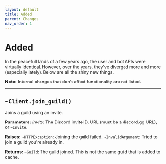 ```yaml
---
layout: default
title: Added
parent: Changes
nav_order: 1
---
```


# Added
In the peacefull lands of a few years ago, the user and bot APIs were virtually identical. However, over the years, they've diverged more and more (especially lately).
Below are all the shiny new things.

**Note:** Internal changes that don't affect functionality are not listed.

--------

## `~Client.join_guild()`
Joins a guild using an invite.

**Parameters:**
*invite*: The Discord invite ID, URL (must be a discord.gg URL), or `~Invite`.

**Raises:**
`~HTTPException`: Joining the guild failed.
`~InvalidArgument`: Tried to join a guild you're already in.

**Returns:**
`~Guild`: The guild joined. This is not the same guild that is added to cache.
